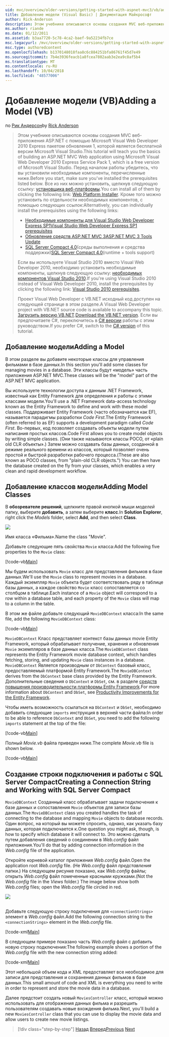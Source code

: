 ```yaml
---
uid: mvc/overview/older-versions/getting-started-with-aspnet-mvc3/vb/adding-a-model
title: Добавление модели (Visual Basic) | Документация Майкрософт
author: Rick-Anderson
description: Этом учебнике описываются основы создания MVC веб-приложения ASP.NET с помощью Microsoft Visual Web Developer 2010 Express пакетом обновления 1, который является...
ms.author: riande
ms.date: 01/12/2011
ms.assetid: b3aa7720-5c78-4ca2-baef-9a52234fb7ce
msc.legacyurl: /mvc/overview/older-versions/getting-started-with-aspnet-mvc3/vb/adding-a-model
msc.type: authoredcontent
ms.openlocfilehash: b1370148018faa8c6c884251bfa86761f45d7e49
ms.sourcegitcommit: 7b4e3936feacb1a8fcea7802aab3e2ea9c8af5b4
ms.translationtype: MT
ms.contentlocale: ru-RU
ms.lasthandoff: 10/04/2018
ms.locfileid: "48577006"
---
```

<a name="adding-a-model-vb"></a><span data-ttu-id="62eba-103">Добавление модели (VB)</span><span class="sxs-lookup"><span data-stu-id="62eba-103">Adding a Model (VB)</span></span>
====================
<span data-ttu-id="62eba-104">по [Рик Андерсон]((https://twitter.com/RickAndMSFT))</span><span class="sxs-lookup"><span data-stu-id="62eba-104">by [Rick Anderson]((https://twitter.com/RickAndMSFT))</span></span>

> <span data-ttu-id="62eba-105">Этом учебнике описываются основы создания MVC веб-приложения ASP.NET с помощью Microsoft Visual Web Developer 2010 Express пакетом обновления 1, которой является бесплатной версии Microsoft Visual Studio.</span><span class="sxs-lookup"><span data-stu-id="62eba-105">This tutorial will teach you the basics of building an ASP.NET MVC Web application using Microsoft Visual Web Developer 2010 Express Service Pack 1, which is a free version of Microsoft Visual Studio.</span></span> <span data-ttu-id="62eba-106">Перед началом работы убедитесь, что вы установили необходимые компоненты, перечисленные ниже.</span><span class="sxs-lookup"><span data-stu-id="62eba-106">Before you start, make sure you've installed the prerequisites listed below.</span></span> <span data-ttu-id="62eba-107">Все из них можно установить, щелкнув следующую ссылку: [установщика веб-платформы](https://www.microsoft.com/web/gallery/install.aspx?appid=VWD2010SP1Pack).</span><span class="sxs-lookup"><span data-stu-id="62eba-107">You can install all of them by clicking the following link: [Web Platform Installer](https://www.microsoft.com/web/gallery/install.aspx?appid=VWD2010SP1Pack).</span></span> <span data-ttu-id="62eba-108">Кроме того можно установить по отдельности необходимых компонентов, с помощью следующих ссылок:</span><span class="sxs-lookup"><span data-stu-id="62eba-108">Alternatively, you can individually install the prerequisites using the following links:</span></span>
> 
> - [<span data-ttu-id="62eba-109">Необходимые компоненты для Visual Studio Web Developer Express SP1</span><span class="sxs-lookup"><span data-stu-id="62eba-109">Visual Studio Web Developer Express SP1 prerequisites</span></span>](https://www.microsoft.com/web/gallery/install.aspx?appid=VWD2010SP1Pack)
> - [<span data-ttu-id="62eba-110">Обновление средств ASP.NET MVC 3</span><span class="sxs-lookup"><span data-stu-id="62eba-110">ASP.NET MVC 3 Tools Update</span></span>](https://www.microsoft.com/web/gallery/install.aspx?appsxml=&amp;appid=MVC3)
> - <span data-ttu-id="62eba-111">[SQL Server Compact 4.0](https://www.microsoft.com/web/gallery/install.aspx?appid=SQLCE;SQLCEVSTools_4_0)(среды выполнения и средства поддержки)</span><span class="sxs-lookup"><span data-stu-id="62eba-111">[SQL Server Compact 4.0](https://www.microsoft.com/web/gallery/install.aspx?appid=SQLCE;SQLCEVSTools_4_0)(runtime + tools support)</span></span>
> 
> <span data-ttu-id="62eba-112">Если вы используете Visual Studio 2010 вместо Visual Web Developer 2010, необходимо установить необходимые компоненты, щелкнув следующую ссылку: [необходимых компонентов Visual Studio 2010](https://www.microsoft.com/web/gallery/install.aspx?appsxml=&amp;appid=VS2010SP1Pack).</span><span class="sxs-lookup"><span data-stu-id="62eba-112">If you're using Visual Studio 2010 instead of Visual Web Developer 2010, install the prerequisites by clicking the following link: [Visual Studio 2010 prerequisites](https://www.microsoft.com/web/gallery/install.aspx?appsxml=&amp;appid=VS2010SP1Pack).</span></span>
> 
> <span data-ttu-id="62eba-113">Проект Visual Web Developer с VB.NET исходный код доступен на следующей странице в этом разделе.</span><span class="sxs-lookup"><span data-stu-id="62eba-113">A Visual Web Developer project with VB.NET source code is available to accompany this topic.</span></span> <span data-ttu-id="62eba-114">[Загрузить версию VB.NET](https://code.msdn.microsoft.com/Introduction-to-MVC-3-10d1b098).</span><span class="sxs-lookup"><span data-stu-id="62eba-114">[Download the VB.NET version](https://code.msdn.microsoft.com/Introduction-to-MVC-3-10d1b098).</span></span> <span data-ttu-id="62eba-115">Если вы предпочитаете C#, переключитесь в [C# версии](../cs/adding-a-model.md) работы с этим руководством.</span><span class="sxs-lookup"><span data-stu-id="62eba-115">If you prefer C#, switch to the [C# version](../cs/adding-a-model.md) of this tutorial.</span></span>


## <a name="adding-a-model"></a><span data-ttu-id="62eba-116">Добавление модели</span><span class="sxs-lookup"><span data-stu-id="62eba-116">Adding a Model</span></span>

<span data-ttu-id="62eba-117">В этом разделе вы добавите некоторые классы для управления фильмами в базе данных.</span><span class="sxs-lookup"><span data-stu-id="62eba-117">In this section you'll add some classes for managing movies in a database.</span></span> <span data-ttu-id="62eba-118">Эти классы будут «модель» часть приложения ASP.NET MVC.</span><span class="sxs-lookup"><span data-stu-id="62eba-118">These classes will be the "model" part of the ASP.NET MVC application.</span></span>

<span data-ttu-id="62eba-119">Вы используете технологии доступа к данным .NET Framework, известный как Entity Framework для определения и работы с этими классами модели.</span><span class="sxs-lookup"><span data-stu-id="62eba-119">You'll use a .NET Framework data-access technology known as the Entity Framework to define and work with these model classes.</span></span> <span data-ttu-id="62eba-120">Поддерживает Entity Framework (часто обозначается как EF), называется парадигмы разработки *Code First*.</span><span class="sxs-lookup"><span data-stu-id="62eba-120">The Entity Framework (often referred to as EF) supports a development paradigm called *Code First*.</span></span> <span data-ttu-id="62eba-121">Во-первых, код позволяет создавать объекты модели путем написания простых классов.</span><span class="sxs-lookup"><span data-stu-id="62eba-121">Code First allows you to create model objects by writing simple classes.</span></span> <span data-ttu-id="62eba-122">(Они также называются классы POCO, от «plain old CLR объекты».) Затем можно создавать базы данных, созданной в режиме реального времени из классов, который позволяет очень простой и быстрой разработки рабочего процесса.</span><span class="sxs-lookup"><span data-stu-id="62eba-122">(These are also known as POCO classes, from "plain-old CLR objects.") You can then have the database created on the fly from your classes, which enables a very clean and rapid development workflow.</span></span>

## <a name="adding-model-classes"></a><span data-ttu-id="62eba-123">Добавление классов модели</span><span class="sxs-lookup"><span data-stu-id="62eba-123">Adding Model Classes</span></span>

<span data-ttu-id="62eba-124">В **обозревателе решений**, щелкните правой кнопкой мыши *моделей* папку, выберите **добавить**, а затем выберите **класс**.</span><span class="sxs-lookup"><span data-stu-id="62eba-124">In **Solution Explorer**, right click the *Models* folder, select **Add**, and then select **Class**.</span></span>

![](adding-a-model/_static/image1.png)

<span data-ttu-id="62eba-125">Имя класса «Фильма».</span><span class="sxs-lookup"><span data-stu-id="62eba-125">Name the class "Movie".</span></span>

<span data-ttu-id="62eba-126">Добавьте следующие пять свойства `Movie` класса:</span><span class="sxs-lookup"><span data-stu-id="62eba-126">Add the following five properties to the `Movie` class:</span></span>

[!code-vb[Main](adding-a-model/samples/sample1.vb)]

<span data-ttu-id="62eba-127">Мы будем использовать `Movie` класс для представления фильмов в базе данных.</span><span class="sxs-lookup"><span data-stu-id="62eba-127">We'll use the `Movie` class to represent movies in a database.</span></span> <span data-ttu-id="62eba-128">Каждый экземпляр `Movie` объекта будет соответствовать ряду в таблице базы данных, а каждое свойство `Movie` класс сопоставляется со столбцом в таблице.</span><span class="sxs-lookup"><span data-stu-id="62eba-128">Each instance of a `Movie` object will correspond to a row within a database table, and each property of the `Movie` class will map to a column in the table.</span></span>

<span data-ttu-id="62eba-129">В этом же файле добавьте следующий `MovieDBContext` класса:</span><span class="sxs-lookup"><span data-stu-id="62eba-129">In the same file, add the following `MovieDBContext` class:</span></span>

[!code-vb[Main](adding-a-model/samples/sample2.vb)]

<span data-ttu-id="62eba-130">`MovieDBContext` Класс представляет контекст базы данных movie Entity Framework, который обрабатывает получение, хранения и обновления `Movie` экземпляров в базе данных класса.</span><span class="sxs-lookup"><span data-stu-id="62eba-130">The `MovieDBContext` class represents the Entity Framework movie database context, which handles fetching, storing, and updating `Movie` class instances in a database.</span></span> <span data-ttu-id="62eba-131">`MovieDBContext` Является производным от `DbContext` базовый класс, предоставляемый платформой Entity Framework.</span><span class="sxs-lookup"><span data-stu-id="62eba-131">The `MovieDBContext` derives from the `DbContext` base class provided by the Entity Framework.</span></span> <span data-ttu-id="62eba-132">Дополнительные сведения о `DbContext` и `DbSet`, см. в разделе [средств повышения производительности платформы Entity Framework](https://blogs.msdn.com/b/efdesign/archive/2010/06/21/productivity-improvements-for-the-entity-framework.aspx?wa=wsignin1.0).</span><span class="sxs-lookup"><span data-stu-id="62eba-132">For more information about `DbContext` and `DbSet`, see [Productivity Improvements for the Entity Framework](https://blogs.msdn.com/b/efdesign/archive/2010/06/21/productivity-improvements-for-the-entity-framework.aspx?wa=wsignin1.0).</span></span>

<span data-ttu-id="62eba-133">Чтобы иметь возможность ссылаться на `DbContext` и `DbSet`, необходимо добавить следующие `imports` инструкция в верхней части файла:</span><span class="sxs-lookup"><span data-stu-id="62eba-133">In order to be able to reference `DbContext` and `DbSet`, you need to add the following `imports` statement at the top of the file:</span></span>

[!code-vb[Main](adding-a-model/samples/sample3.vb)]

<span data-ttu-id="62eba-134">Полный *Movie.vb* файла приведен ниже.</span><span class="sxs-lookup"><span data-stu-id="62eba-134">The complete *Movie.vb* file is shown below.</span></span>

[!code-vb[Main](adding-a-model/samples/sample4.vb)]

## <a name="creating-a-connection-string-and-working-with-sql-server-compact"></a><span data-ttu-id="62eba-135">Создание строки подключения и работы с SQL Server Compact</span><span class="sxs-lookup"><span data-stu-id="62eba-135">Creating a Connection String and Working with SQL Server Compact</span></span>

<span data-ttu-id="62eba-136">`MovieDBContext` Созданный класс обрабатывает задачи подключения к базе данных и сопоставления `Movie` объектов для записи базы данных.</span><span class="sxs-lookup"><span data-stu-id="62eba-136">The `MovieDBContext` class you created handles the task of connecting to the database and mapping `Movie` objects to database records.</span></span> <span data-ttu-id="62eba-137">Один вопрос, на который вы можете спросить, однако, как указать базу данных, которая подключается к.</span><span class="sxs-lookup"><span data-stu-id="62eba-137">One question you might ask, though, is how to specify which database it will connect to.</span></span> <span data-ttu-id="62eba-138">Это можно сделать путем добавления сведений о соединении в *Web.config* файл приложения.</span><span class="sxs-lookup"><span data-stu-id="62eba-138">You'll do that by adding connection information in the *Web.config* file of the application.</span></span>

<span data-ttu-id="62eba-139">Откройте корневой каталог приложения *Web.config* файл.</span><span class="sxs-lookup"><span data-stu-id="62eba-139">Open the application root *Web.config* file.</span></span> <span data-ttu-id="62eba-140">(Не *Web.config* файл *представления* папки.) На следующем рисунке показано, как *Web.config* файлы; открыть *Web.config* файл помеченные красными кружками.</span><span class="sxs-lookup"><span data-stu-id="62eba-140">(Not the *Web.config* file in the *Views* folder.) The image below show both *Web.config* files; open the *Web.config* file circled in red.</span></span>

![](adding-a-model/_static/image2.png)

## 

<span data-ttu-id="62eba-141">Добавьте следующую строку подключения для `<connectionStrings>` элемент в *Web.config* файл.</span><span class="sxs-lookup"><span data-stu-id="62eba-141">Add the following connection string to the `<connectionStrings>` element in the *Web.config* file.</span></span>

[!code-xml[Main](adding-a-model/samples/sample5.xml)]

<span data-ttu-id="62eba-142">В следующем примере показано часть *Web.config* файл с добавить новую строку подключения:</span><span class="sxs-lookup"><span data-stu-id="62eba-142">The following example shows a portion of the *Web.config* file with the new connection string added:</span></span>

[!code-xml[Main](adding-a-model/samples/sample6.xml)]

<span data-ttu-id="62eba-143">Этот небольшой объем кода и XML предоставляет все необходимое для записи для представления и сохранения данных фильмов в базе данных.</span><span class="sxs-lookup"><span data-stu-id="62eba-143">This small amount of code and XML is everything you need to write in order to represent and store the movie data in a database.</span></span>

<span data-ttu-id="62eba-144">Далее предстоит создать новый `MoviesController` класс, который можно использовать для отображения данных фильма и разрешить пользователям создавать новые вхождения фильма.</span><span class="sxs-lookup"><span data-stu-id="62eba-144">Next, you'll build a new `MoviesController` class that you can use to display the movie data and allow users to create new movie listings.</span></span>

> [!div class="step-by-step"]
> <span data-ttu-id="62eba-145">[Назад](adding-a-view.md)
> [Вперед](accessing-your-models-data-from-a-controller.md)</span><span class="sxs-lookup"><span data-stu-id="62eba-145">[Previous](adding-a-view.md)
[Next](accessing-your-models-data-from-a-controller.md)</span></span>

